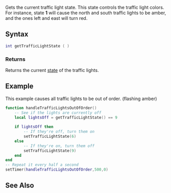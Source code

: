 Gets the current traffic light state. This state controls the traffic light colors. For instance, state **1** will cause the north and south traffic lights to be amber, and the ones left and east will turn red.

Syntax
------

``` lua
int getTrafficLightState ( )
```

### Returns

Returns the current [state](/Traffic_light_states.md "wikilink") of the traffic lights.

Example
-------

This example causes all traffic lights to be out of order. (flashing amber)

``` lua
function handleTrafficLightsOutOfOrder()
    -- See if the lights are currently off
    local lightsOff = getTrafficLightState() == 9
    
    if lightsOff then
        -- If they're off, turn them on
        setTrafficLightState(6)
    else
        -- If they're on, turn them off
        setTrafficLightState(9)
    end
end
-- Repeat it every half a second
setTimer(handleTrafficLightsOutOfOrder,500,0)
```

See Also
--------
